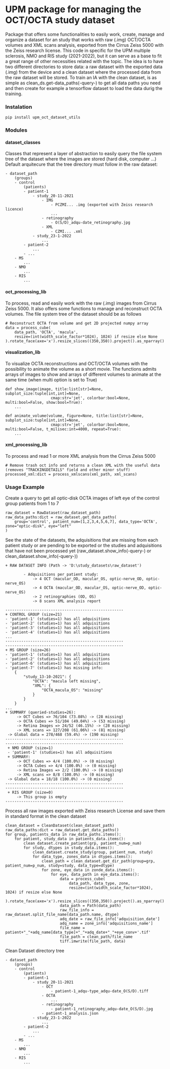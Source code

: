# UPM package for managing the OCT/OCTA study dataset

Package that offers some functionalities to easily work, create, manage and organize a dataset for an study that works with raw (.img) OCT/OCTA volumes and XML scans analysis, exported from the Cirrus Zeiss 5000 with the Zeiss research license. This code in specific for the UPM multiple sclerosis, NMO and RIS study (2021-2022), but it can serve as a base to fit a great range of other necessities related with the topic. The idea is to have two different directories to store data: a raw dataset with the exported data (.img) from the device and a clean dataset where the processed data from the raw dataset will be stored. To train an IA with the clean dataset, is as simple as clean_ds.get-data_paths(-query-) to get all data paths you need and then create for example a tensorflow dataset to load the data durig the training.

### Instalation
```
pip install upm_oct_dataset_utils
```
### Modules 

#### dataset_classes
Classes that represent a layer of abstraction to easily query the file system tree of the dataset where the images are stored (hard disk, computer ...)
Default arquitecure that the tree directory must follow in the raw dataset:
```
- dataset_path
    (groups)
    - control
        (patients)
        - patient-1
            - study_20-11-2021
                - IMG
                    - PCZMI... .img (exported with Zeiss research licence)
                    ...
                - retinography
                    - O(S/D)_adqu-date_retinography.jpg
                - XML
                    - CZMI... .xml
            - study_23-1-2022
                ...
        - patient-2
            ...
        - ...
    - MS
        ...
    - NMO
        ...
    - RIS
        ...
```

#### oct_processing_lib
To process, read and easily work with the raw (.img) images from Cirrus Zeiss 5000. It also offers some functions to manage and reconstruct OCTA volumes.
The file system tree of the dataset should be as follows 
```
# Reconstruct OCTA from volume and get 2D projected numpy array
data = process_cube(
    data_path, 'OCTA', 'macula', 
    resize=(int(width_scale_factor*1024), 1024) if resize else None
).rotate_face(axe='x').resize_slices((350,350)).project().as_nparray()
```

#### visualization_lib
To visualize OCTA reconstructions and OCT/OCTA volumes with the possibility to animate the volume as a short movie.
The functions admits arrays of images to show and arrays of different volumes to animate at the same time (when multi option is set to True)
```
def show_image(image, title:list[str]=None, subplot_size:tuple[int,int]=None, 
                    cmap:str='jet', colorbar:bool=None, multi:bool=False, show:bool=True):
    ...

def animate_volume(volume, figure=None, title:list[str]=None, subplot_size:tuple[int,int]=None, 
                    cmap:str='jet', colorbar:bool=None, multi:bool=False, t_milisec:int=4000, repeat=True):
    ...
```

#### xml_processing_lib
To process and read 1 or more XML analysis from the Cirrus Zeiss 5000
```
# Remove trash oct info and returns a clean XML with the useful data (removes "TRACKINGDETAILS" field and other minor stuff)
processed_xml:dict = process_xmlscans(xml_path, xml_scans)
```

### Usage Example
Create a query to get all optic-disk OCTA images of left eye of the control group patients from 1 to 7 
```
raw_dataset = RawDataset(raw_dataset_path)
raw_data_paths:dict = raw_dataset.get_data_paths(
    group='control', patient_num=[1,2,3,4,5,6,7], data_type='OCTA', zone="optic-disk", eye="left"
)
```
See the state of the datasets, the adquisitions that are missing from each patient study or are pending to be exported or the studies and adquisitions that have not been processed yet (raw_dataset.show_info(-query-) or clean_dataset.show_info(-query-))
```
+ RAW DATASET INFO (Path -> 'D:\study_datasets\raw_dataset')

        - Adquisitions per patient study:
            -> 4 OCT (macular_OD, macular_OS, optic-nerve_OD, optic-nerve_OS)
            -> 4 OCTA (macular_OD, macular_OS, optic-nerve_OD, optic-nerve_OS)
            -> 2 retinographies (OD, OS)
            -> 8 scans XML analysis report

----------------------------------------------------
+ CONTROL GROUP (size=21)
- 'patient-1' (studies=1) has all adquisitions
- 'patient-2' (studies=1) has all adquisitions
- 'patient-3' (studies=1) has all adquisitions
- 'patient-4' (studies=1) has all adquisitions
...
----------------------------------------------------
----------------------------------------------------
+ MS GROUP (size=26)
- 'patient-1' (studies=1) has all adquisitions
- 'patient-2' (studies=1) has all adquisitions
- 'patient-6' (studies=1) has all adquisitions
- 'patient-7' (studies=1) has missing info:
    {
        "study_13-10-2021": {
            "OCTA": "macula left missing",
            "XML": {
                "OCTA_macula_OS": "missing"
            }
        }
    }
...
+ SUMMARY (queried-studies=26):
     -> OCT Cubes => 76/104 (73.08%) -> (28 missing)
     -> OCTA Cubes => 51/104 (49.04%) -> (53 missing)
     -> Retina Images => 24/52 (46.15%) -> (28 missing)
     -> XML scans => 127/208 (61.06%) -> (81 missing)
 -> Global data = 278/468 (59.4%) -> (190 missing)
----------------------------------------------------
----------------------------------------------------
 + NMO GROUP (size=1)
 - 'patient-1' (studies=1) has all adquisitions
 + SUMMARY:
     -> OCT Cubes => 4/4 (100.0%) -> (0 missing)
     -> OCTA Cubes => 4/4 (100.0%) -> (0 missing)
     -> Retina Images => 2/2 (100.0%) -> (0 missing)
     -> XML scans => 8/8 (100.0%) -> (0 missing)
 -> Global data = 18/18 (100.0%) -> (0 missing)
----------------------------------------------------
----------------------------------------------------
 + RIS GROUP (size=0)
     -> This group is empty
----------------------------------------------------
```
Process all raw images exported with Zeiss research License and save them in standard format in the clean dataset
```
clean_dataset = CleanDataset(clean_dataset_path)
raw_data_paths:dict = raw_dataset.get_data_paths()
for group, patients_data in raw_data_paths.items():
    for patient, study_data in patients_data.items():
        clean_dataset.create_patient(grp, patient_num=p_num)
        for study, dtypes in study_data.items():
            clean_dataset.create_study(group, patient_num, study)
            for data_type, zones_data in dtypes.items():
                clean_path = clean_dataset.get_dir_path(group=grp, patient_num=p_num, study=study, data_type=dtype)
                for zone, eye_data in zonde_data.items():
                    for eye, data_path in eye_data.items():
                        data = process_cube(
                            data_path, data_type, zone, 
                            resize=(int(width_scale_factor*1024), 1024) if resize else None
                        ).rotate_face(axe='x').resize_slices((350,350)).project().as_nparray()
                        data_path = Path(data_path)
                        raw_file_info = raw_dataset.split_file_name(data_path.name, dtype)
                        adq_date = raw_file_info['adquisition_date']
                        adq_name = zone_info['adquisitions_name']
                        file_name = patient+"_"+adq_name[data_type]+"_"+adq_date+"_"+eye_conv+'.tif'
                        file_path = clean_path/file_name
                        tiff.imwrite(file_path, data)
```
Clean Dataset directory tree
```
- dataset_path
    (groups)
    - control
        (patients)
        - patient-1
            - study_20-11-2021
                - OCT
                    - patient-1_adqu-type_adqu-date_O(S/D).tiff
                - OCTA
                    ...
                - retinography
                    - patient-1_retinography_adqu-date_O(S/D).jpg
                - patient-1_analysis.json
            - study_23-1-2022
                ...
        - patient-2
            ...
        - ...
    - MS
        ...
    - NMO
        ...
    - RIS
        ...
```